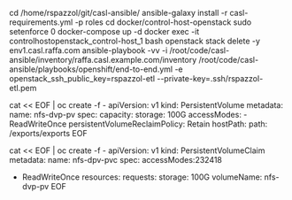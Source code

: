 
cd /home/rspazzol/git/casl-ansible/
ansible-galaxy install -r casl-requirements.yml -p roles
cd docker/control-host-openstack
sudo setenforce 0
docker-compose up -d
docker exec -it controlhostopenstack_control-host_1 bash
openstack stack delete -y env1.casl.raffa.com
ansible-playbook -vv -i /root/code/casl-ansible/inventory/raffa.casl.example.com/inventory /root/code/casl-ansible/playbooks/openshift/end-to-end.yml -e openstack_ssh_public_key=rspazzol-etl --private-key=.ssh/rspazzol-etl.pem








cat << EOF | oc create -f -
  apiVersion: v1
  kind: PersistentVolume
  metadata:
    name: nfs-dvp-pv
  spec:
    capacity:
      storage: 100G
    accessModes:
      - ReadWriteOnce
    persistentVolumeReclaimPolicy: Retain
    hostPath:
      path: /exports/exports
EOF

cat << EOF | oc create -f -
apiVersion: v1
kind: PersistentVolumeClaim
metadata:
  name: nfs-dpv-pvc
spec:
  accessModes:232418
  - ReadWriteOnce
  resources:
    requests:
      storage: 100G
  volumeName: nfs-dvp-pv
EOF

